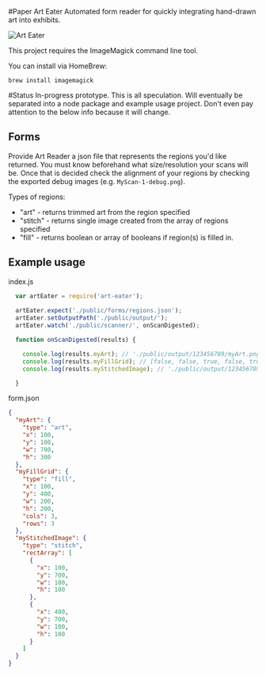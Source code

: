 #Paper Art Eater
Automated form reader for quickly integrating hand-drawn art into exhibits.

![Art Eater](http://www.animalstown.com/animals/a/anteater/anteater-image-04.jpg "Art Eater")

This project requires the ImageMagick command line tool.

You can install via HomeBrew:

```brew install imagemagick```


#Status
In-progress prototype. This is all speculation. Will eventually be separated into a node package and example usage project. Don't even pay attention to the below info because it will change.

## Forms
Provide Art Reader a json file that represents the regions you'd like returned. You must know beforehand what size/resolution your scans will be. Once that is decided check the alignment of your regions by checking the exported debug images (e.g. ```MyScan-1-debug.png```).

Types of regions:
* "art" - returns trimmed art from the region specified
* "stitch" - returns single image created from the array of regions specified
* "fill" - returns boolean or array of booleans if region(s) is filled in.


## Example usage

index.js
```javascript
  var artEater = require('art-eater');
  
  artEater.expect('./public/forms/regions.json');
  artEater.setOutputPath('./public/output/');
  artEater.watch('./public/scanner/', onScanDigested);

  function onScanDigested(results) {

    console.log(results.myArt); // './public/output/123456789/myArt.png'
    console.log(results.myFillGrid); // [false, false, true, false, true, true, false, false, true]
    console.log(results.myStitchedImage); // './public/output/123456789/myStitchedImage.png'

  }
```

form.json
```json
{
  "myArt": {
    "type": "art",
    "x": 100,
    "y": 100,
    "w": 700,
    "h": 300
  },
  "myFillGrid": {
    "type": "fill",
    "x": 100,
    "y": 400,
    "w": 200,
    "h": 200,
    "cols": 3,
    "rows": 3
  },
  "myStitchedImage": {
    "type": "stitch",
    "rectArray": [
      {
        "x": 100,
        "y": 700,
        "w": 100,
        "h": 100
      },
      {
        "x": 400,
        "y": 700,
        "w": 100,
        "h": 100
      }
    ]
  }
}
```
